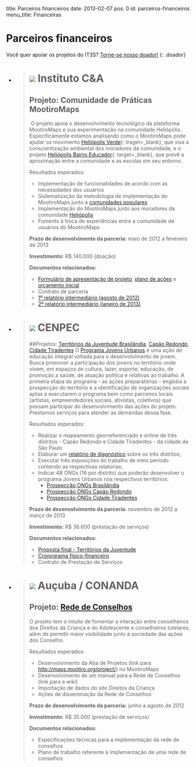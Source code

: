 title: Parceiros financeiros
date: 2013-02-07
pos: 0
id: parceiros-financeiros
menu_title: Financeiras

Parceiros financeiros
=====================

Você quer apoiar os projetos do IT3S? [Torne-se nosso doador!](/Colabore/Doacoes)
{: .doador}

 * > ![][icea] Instituto C&A
   > =======================
   > Projeto: Comunidade de Práticas MootiroMaps
   > -------------------------------------------
   > O projeto apoia o desenvolvimento tecnológico da plataforma MootiroMaps
   > e sua experimentação na comunidade Heliópolis. Especificamente estamos
   > analisando como o MootiroMaps pode ajudar os movimento
   > [Heliópolis Verde](http://maps.mootiro.org/resource/334){: traget=_blank},
   > que visa a conscientização ambiental dos moradores da comunidade, e o
   > projeto [Heliópolis Bairro Educador](http://maps.mootiro.org/project/22){: target=_blank},
   > que prevê a aproximação entre a comunidade e as escolas em seu entorno.
   >
   > Resultados esperados:
   >
   > * Implementação de funcionalidades de acordo com as necessidades dos usuários
   > * Sistematização da metodologia de implementação do MootiroMaps junto a [comunidades populares](???)
   > * Implementação do MootiroMaps junto aos moradores da comunidade [Heliópolis](http://maps.mootiro.org/community/163/about)
   > * Fomento à troca de experiências entre a comunidade de usuários do MootiroMaps
   >
   > __Prazo de desenvolvimento da parceria:__ maio de 2012 a fevereiro de 2013
   >
   > __Investimento:__ R$ 140.000 (doação)
   >
   > __Documentos relacionados:__
   >
   >  * [Formulário de apresentação de projeto](https://docs.google.com/document/d/1f_mbH9jiLrop-hB-Ab6E_uTyGlPXpFgctZNdQ5_H3Ns/edit), [plano de ações](https://docs.google.com/file/d/1HBRgEcQeLQnogPos-ffMOqKdZAWTdcY9CcvyUGTNW859mkV5R-KiEVSS1HBd/edit) e [orçamento inicial](https://docs.google.com/file/d/1aAe0n-TcVhNvb32D2Dgso_ciZT2KeioVajHBN1ZjfazoBfSBaWRA3OQ9Sshm/edit)
   >  * Contrato de parceria
   >  * [1º relatório intermediário (agosto de 2012)](https://docs.google.com/document/d/1F80XdgxkX2vINe7yGZaCiS7gNHQVnTvB6PhTSN5bHlo/edit)
   >  * [2º relatório intermediário (janeiro de 2013)](https://docs.google.com/document/d/1aWZC8FVDri2LrNk-VKPG16RoFOUpEmLD3be6NE_2a5c/edit)


 * > ![][cenpec] CENPEC
   > ==================
   > ##Projetos: [Territórios da Juventude Brasilândia](http://maps.mootiro.org/project/35), [Capão Redondo](http://maps.mootiro.org/project/33), [Cidade Tiradentes](http://maps.mootiro.org/project/34)
   > O [Programa Jovens Urbanos](http://maps.mootiro.org/resource/1187) é uma
   > ação de educação integral voltada para o desenvolvimento de jovem. Busca
   > promover a participação dos jovens no território onde vivem, em espaços
   > de cultura, lazer, esporte, educação, de promoção a saúde, de atuação
   > política e relativas ao trabalho. A primeira etapa do programa - as ações
   > preparatórias - engloba a prospecção do território e a identificação de
   > organizações sociais aptas a executarem o programa bem como parceiros
   > locais (artistas, empreendedores sociais, ativistas, coletivos) que possam
   > participar do desenvolvimento das ações do projeto. Prestamos serviços para
   > atender as demandas dessa fase.
   >
   > Resultados esperados:
   >
   >  * Realizar o mapeamento georreferenciado e online de três distritos - Capão Redondo e Cidade Tiradentes - da cidade de São Paulo
   >  * Elaborar um [relatório de diagnóstico](https://docs.google.com/file/d/1xAB8H7dQozc0iYSeuk5N0frPXQpqESVEK9NoXjNJS6teZAklWtllBPf1xG0L/edit) sobre os três distritos;
   >  * Executar três exposições do trabalho de meio período contendo as respectivas relatorias;
   >  * Indicar 48 ONGs (16 por distrito) que poderão desenvolver o programa Jovens Urbanos nos respectivos territórios:
   >      * [Prospecção ONGs Brasilândia](https://docs.google.com/file/d/1wlRqfawoRm9AmjVC-hmZWlSbSuIYcNurThMZ-HVQL19HpWS2YC7rYVzVLX6b/edit)
   >      * [Prospecção ONGs Capão Redondo](https://docs.google.com/file/d/1g07vyV_rs7qchE05ls97WaYSBNibyHBmISCQmVKFiB2rVC9xinZHm2DojvpT/edit)
   >      * [Prospecção ONGs Cidade Tiradentes](https://docs.google.com/file/d/1JFavugGYAhTdGRrt6S92xKXeABXMAKj4NE-Z3OlQKHp2Yl3c6bhUOCdxrN1f/edit)
   >
   > __Prazo de desenvolvimento da parceria:__ novembro de 2012 a março de 2013
   >
   > __Investimento:__ R$ 36.600 (prestação de serviços)
   >
   > __Documentos relacionados:__
   >
   >  * [Proposta final - Territórios da Juventude](https://docs.google.com/document/d/1TZoltnjPhpseON1GJid7rsfxTJNwHTzF1o6QElrNSt0/edit)
   >  * [Cronograma físico-financeiro](https://docs.google.com/spreadsheet/ccc?key=0Anrk-EAaU7q6dHlmdVBhZGpSdW5Fbm1nTkdkQXg5T1E)
   >  * Contrato de Prestação de Serviços


 * > ![][aucuba] Auçuba / CONANDA
   > ============================
   > Projeto: [Rede de Conselhos](http://maps.mootiro.org/project/3)
   > ---------------------------------------------------------------
   > O projeto tem o intuito de fomentar a interação entre conselheiros dos
   > Direitos da Criança e do Adolescente e conselheiros tutelares, além de
   > permitir maior visibilidade junto à sociedade das ações dos Conselho.
   >
   > Resultados esperados:
   >
   >  * Desenvolvimento da Aba de Projetos (link para http://maps.mootiro.org/project/) no MootiroMaps
   >  * Desenvolvimento de um manual para a Rede de Conselhos (link para a wiki)
   >  * Importação de dados do site Direitos da Criança
   >  * Ações de disseminação da Rede de Conselhos
   >
   > __Prazo de desenvolvimento da parceria:__ junho a agosto de 2012
   >
   > __Investimento:__ R$ 35.000 (prestação de serviços)
   >
   > __Documentos relacionados:__
   >
   >  * Especificações técnicas para a implementação da rede de conselhos
   >  * Plano de trabalho referente à implementação de uma rede de conselhos


[icea]: /static/images/parcerias/financeiras/icea.png
[cenpec]: /static/images/parcerias/financeiras/cenpec.png
[aucuba]: /static/images/parcerias/financeiras/aucuba_conanda.png
